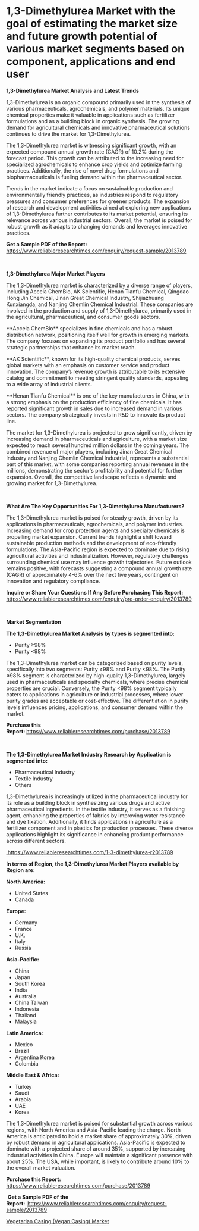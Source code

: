 <p><h1>1,3-Dimethylurea Market with the goal of estimating the market size and future growth potential of various market segments based on component, applications and end user</h1></p><p><strong>1,3-Dimethylurea Market Analysis and Latest Trends</strong></p>
<p><p>1,3-Dimethylurea is an organic compound primarily used in the synthesis of various pharmaceuticals, agrochemicals, and polymer materials. Its unique chemical properties make it valuable in applications such as fertilizer formulations and as a building block in organic synthesis. The growing demand for agricultural chemicals and innovative pharmaceutical solutions continues to drive the market for 1,3-Dimethylurea.</p><p>The 1,3-Dimethylurea market is witnessing significant growth, with an expected compound annual growth rate (CAGR) of 10.2% during the forecast period. This growth can be attributed to the increasing need for specialized agrochemicals to enhance crop yields and optimize farming practices. Additionally, the rise of novel drug formulations and biopharmaceuticals is fueling demand within the pharmaceutical sector. </p><p>Trends in the market indicate a focus on sustainable production and environmentally friendly practices, as industries respond to regulatory pressures and consumer preferences for greener products. The expansion of research and development activities aimed at exploring new applications of 1,3-Dimethylurea further contributes to its market potential, ensuring its relevance across various industrial sectors. Overall, the market is poised for robust growth as it adapts to changing demands and leverages innovative practices.</p></p>
<p><strong>Get a Sample PDF of the Report:&nbsp;</strong> <a href="https://www.reliableresearchtimes.com/enquiry/request-sample/2013789?utm_campaign=2740&utm_medium=2&utm_source=Github&utm_content=ia&utm_term=29032025&utm_id=13-dimethylurea">https://www.reliableresearchtimes.com/enquiry/request-sample/2013789</a></p>
<p>&nbsp;</p>
<p><strong>1,3-Dimethylurea Major Market Players</strong></p>
<p><p>The 1,3-Dimethylurea market is characterized by a diverse range of players, including Accela ChemBio, AK Scientific, Henan Tianfu Chemical, Qingdao Hong Jin Chemical, Jinan Great Chemical Industry, Shijiazhuang Kunxiangda, and Nanjing Chemlin Chemical Industrial. These companies are involved in the production and supply of 1,3-Dimethylurea, primarily used in the agricultural, pharmaceutical, and consumer goods sectors.</p><p>**Accela ChemBio** specializes in fine chemicals and has a robust distribution network, positioning itself well for growth in emerging markets. The company focuses on expanding its product portfolio and has several strategic partnerships that enhance its market reach.</p><p>**AK Scientific**, known for its high-quality chemical products, serves global markets with an emphasis on customer service and product innovation. The company’s revenue growth is attributable to its extensive catalog and commitment to meeting stringent quality standards, appealing to a wide array of industrial clients.</p><p>**Henan Tianfu Chemical** is one of the key manufacturers in China, with a strong emphasis on the production efficiency of fine chemicals. It has reported significant growth in sales due to increased demand in various sectors. The company strategically invests in R&D to innovate its product line.</p><p>The market for 1,3-Dimethylurea is projected to grow significantly, driven by increasing demand in pharmaceuticals and agriculture, with a market size expected to reach several hundred million dollars in the coming years. The combined revenue of major players, including Jinan Great Chemical Industry and Nanjing Chemlin Chemical Industrial, represents a substantial part of this market, with some companies reporting annual revenues in the millions, demonstrating the sector's profitability and potential for further expansion. Overall, the competitive landscape reflects a dynamic and growing market for 1,3-Dimethylurea.</p></p>
<p>&nbsp;</p>
<p><strong>What Are The Key Opportunities For 1,3-Dimethylurea Manufacturers?</strong></p>
<p><p>The 1,3-Dimethylurea market is poised for steady growth, driven by its applications in pharmaceuticals, agrochemicals, and polymer industries. Increasing demand for crop protection agents and specialty chemicals is propelling market expansion. Current trends highlight a shift toward sustainable production methods and the development of eco-friendly formulations. The Asia-Pacific region is expected to dominate due to rising agricultural activities and industrialization. However, regulatory challenges surrounding chemical use may influence growth trajectories. Future outlook remains positive, with forecasts suggesting a compound annual growth rate (CAGR) of approximately 4-6% over the next five years, contingent on innovation and regulatory compliance.</p></p>
<p><strong>Inquire or Share Your Questions If Any Before Purchasing This Report:</strong> <a href="https://www.reliableresearchtimes.com/enquiry/pre-order-enquiry/2013789?utm_campaign=2740&utm_medium=2&utm_source=Github&utm_content=ia&utm_term=29032025&utm_id=13-dimethylurea">https://www.reliableresearchtimes.com/enquiry/pre-order-enquiry/2013789</a></p>
<p>&nbsp;</p>
<p><strong>Market Segmentation</strong></p>
<p><strong>The 1,3-Dimethylurea Market Analysis by types is segmented into:</strong></p>
<p><ul><li>Purity ≥98%</li><li>Purity <98%</li></ul></p>
<p><p>The 1,3-Dimethylurea market can be categorized based on purity levels, specifically into two segments: Purity ≥98% and Purity <98%. The Purity ≥98% segment is characterized by high-quality 1,3-Dimethylurea, largely used in pharmaceuticals and specialty chemicals, where precise chemical properties are crucial. Conversely, the Purity <98% segment typically caters to applications in agriculture or industrial processes, where lower purity grades are acceptable or cost-effective. The differentiation in purity levels influences pricing, applications, and consumer demand within the market.</p></p>
<p><strong>Purchase this Report:&nbsp;</strong><a href="https://www.reliableresearchtimes.com/purchase/2013789?utm_campaign=2740&utm_medium=2&utm_source=Github&utm_content=ia&utm_term=29032025&utm_id=13-dimethylurea">https://www.reliableresearchtimes.com/purchase/2013789</a></p>
<p>&nbsp;</p>
<p><strong>The 1,3-Dimethylurea Market Industry Research by Application is segmented into:</strong></p>
<p><ul><li>Pharmaceutical Industry</li><li>Textile Industry</li><li>Others</li></ul></p>
<p><p>1,3-Dimethylurea is increasingly utilized in the pharmaceutical industry for its role as a building block in synthesizing various drugs and active pharmaceutical ingredients. In the textile industry, it serves as a finishing agent, enhancing the properties of fabrics by improving water resistance and dye fixation. Additionally, it finds applications in agriculture as a fertilizer component and in plastics for production processes. These diverse applications highlight its significance in enhancing product performance across different sectors.</p></p>
<p><a href="https://www.reliableresearchtimes.com/1-3-dimethylurea-r2013789?utm_campaign=2740&utm_medium=2&utm_source=Github&utm_content=ia&utm_term=29032025&utm_id=13-dimethylurea">&nbsp;https://www.reliableresearchtimes.com/1-3-dimethylurea-r2013789</a></p>
<p><strong>In terms of Region, the 1,3-Dimethylurea Market Players available by Region are:</strong></p>
<p>
    <p> <strong> North America: </strong>
        <ul>
            <li>United States</li>
            <li>Canada</li>
        </ul>
        </p> 
    <p> <strong> Europe: </strong>
        <ul>
            <li>Germany</li>
            <li>France</li>
            <li>U.K.</li>
            <li>Italy</li>
            <li>Russia</li>
        </ul>
        </p> 
    <p> <strong> Asia-Pacific: </strong>
        <ul>
            <li>China</li>
            <li>Japan</li>
            <li>South Korea</li>
            <li>India</li>
            <li>Australia</li>
            <li>China Taiwan</li>
            <li>Indonesia</li>
            <li>Thailand</li>
            <li>Malaysia</li>
        </ul>
        </p> 
    <p> <strong> Latin America: </strong>
        <ul>
            <li>Mexico</li>
            <li>Brazil</li>
            <li>Argentina Korea</li>
            <li>Colombia</li>
        </ul>
        </p> 
    <p> <strong> Middle East & Africa: </strong>
        <ul>
            <li>Turkey</li>
            <li>Saudi</li>
            <li>Arabia</li>
            <li>UAE</li>
            <li>Korea</li>
        </ul>
    </p>
    </p>
<p><p>The 1,3-Dimethylurea market is poised for substantial growth across various regions, with North America and Asia-Pacific leading the charge. North America is anticipated to hold a market share of approximately 30%, driven by robust demand in agricultural applications. Asia-Pacific is expected to dominate with a projected share of around 35%, supported by increasing industrial activities in China. Europe will maintain a significant presence with about 25%. The USA, while important, is likely to contribute around 10% to the overall market valuation.</p></p>
<p><strong>Purchase this Report: </strong><a href="https://www.reliableresearchtimes.com/purchase/2013789?utm_campaign=2740&utm_medium=2&utm_source=Github&utm_content=ia&utm_term=29032025&utm_id=13-dimethylurea">https://www.reliableresearchtimes.com/purchase/2013789</a></p>
<p>&nbsp;<strong>Get a Sample PDF of the Report:&nbsp;&nbsp;</strong><a href="https://www.reliableresearchtimes.com/enquiry/request-sample/2013789?utm_campaign=2740&utm_medium=2&utm_source=Github&utm_content=ia&utm_term=29032025&utm_id=13-dimethylurea">https://www.reliableresearchtimes.com/enquiry/request-sample/2013789</a></p>
<p><strong></strong></p>
<p><p><a href="https://github.com/djembashote/Market-Research-Report-List-1/blob/main/vegetarian-casing-vegan-casing-market.md?utm_campaign=2740&utm_medium=2&utm_source=Github&utm_content=ia&utm_term=29032025&utm_id=13-dimethylurea">Vegetarian Casing (Vegan Casing) Market</a></p></p>